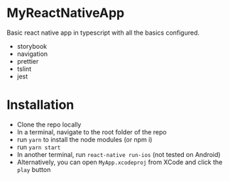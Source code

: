 # MyReactNativeApp

Basic react native app in typescript with all the basics configured. 
- storybook
- navigation
- prettier
- tslint
- jest

# Installation
- Clone the repo locally
- In a terminal, navigate to the root folder of the repo
- run `yarn` to install the node modules (or npm i)
- run `yarn start`
- In another terminal, run `react-native run-ios` (not tested on Android)
- Alternatively, you can open `MyApp.xcodeproj` from XCode and click the `play` button
